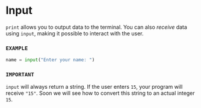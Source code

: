 # Input

`print` allows you to output data to the terminal.
You can also _receive_ data using `input`, making it possible to interact with the user.

### `EXAMPLE`

```python
name = input("Enter your name: ")
```

### `IMPORTANT`

`input` will always return a string.
If the user enters `15`, your program will receive `"15"`.
Soon we will see how to convert this string to an actual integer `15`.

